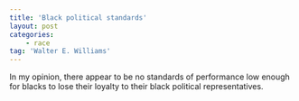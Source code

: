 ```yaml
---
title: 'Black political standards'
layout: post
categories:
    - race
tag: 'Walter E. Williams'
---
```


In my opinion, there appear to be no standards of performance low enough for blacks to lose their loyalty to their black political representatives.